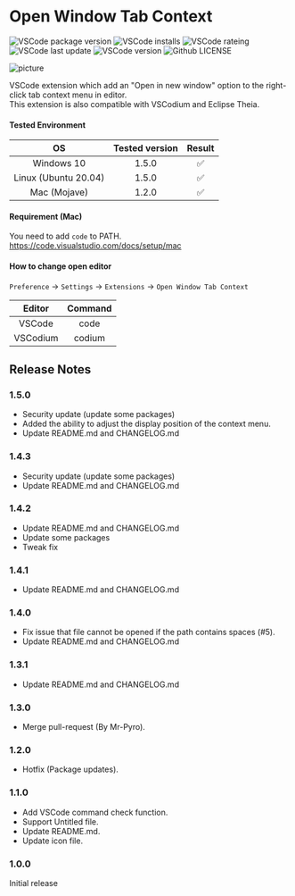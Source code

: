 # Open Window Tab Context

![VSCode package version](https://img.shields.io/visual-studio-marketplace/v/takkaO.open-window-tab-context)
![VSCode installs](https://img.shields.io/visual-studio-marketplace/i/takkaO.open-window-tab-context)
![VSCode rateing](https://img.shields.io/visual-studio-marketplace/stars/takkaO.open-window-tab-context)
![VSCode last update](https://img.shields.io/visual-studio-marketplace/last-updated/takkaO.open-window-tab-context)
![VSCode version](https://img.shields.io/badge/vscode-%3E%3D1.45.0-blue)
![Github LICENSE](https://img.shields.io/github/license/takkaO/VSCode-OpenWindowTabContext)

![picture](https://github.com/takkaO/VSCode-OpenWindowTabContext/blob/images/example.gif?raw=true)

VSCode extension which add an "Open in new window" option to the right-click tab context menu in editor.  
This extension is also compatible with VSCodium and Eclipse Theia.  

#### Tested Environment
|OS|Tested version|Result|
|:---:|:---:|:---:|
|Windows 10|1.5.0|✅|
|Linux (Ubuntu 20.04)|1.5.0|✅|
|Mac (Mojave)|1.2.0|✅|

#### Requirement (Mac)
You need to add ```code``` to PATH.  
https://code.visualstudio.com/docs/setup/mac

#### How to change open editor
```Preference``` -> ```Settings``` -> ```Extensions``` -> ```Open Window Tab Context```  

| Editor | Command |
|:-----:|:-----:|
| VSCode | code |
|VSCodium| codium |


## Release Notes
### 1.5.0

- Security update (update some packages)
- Added the ability to adjust the display position of the context menu.
- Update README.md and CHANGELOG.md

### 1.4.3

- Security update (update some packages)
- Update README.md and CHANGELOG.md

### 1.4.2

- Update README.md and CHANGELOG.md
- Update some packages
- Tweak fix

### 1.4.1

- Update README.md and CHANGELOG.md

### 1.4.0

- Fix issue that file cannot be opened if the path contains spaces (#5).
- Update README.md and CHANGELOG.md

### 1.3.1

- Update README.md and CHANGELOG.md

### 1.3.0

- Merge pull-request (By Mr-Pyro).

### 1.2.0

- Hotfix (Package updates).

### 1.1.0

- Add VSCode command check function.
- Support Untitled file.
- Update README.md.
- Update icon file.

### 1.0.0

Initial release
